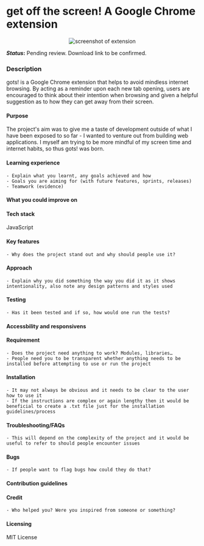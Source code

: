 # get off the screen! A Google Chrome extension

<p align="center">
    <img src="https://i.ibb.co/2jVf9f6/ezgif-com-gif-maker-6.gif" alt="screenshot of extension"/>
</p>



**_Status_:** Pending review. Download link to be confirmed. 

### Description
 
gots! is a Google Chrome extension that helps to avoid mindless internet browsing. By acting as a reminder upon each new tab opening, users are encouraged to think about their intention when browsing and given a helpful suggestion as to how they can get away from their screen.  

#### Purpose

The project's aim was to give me a taste of development outside of what I have been exposed to so far - I wanted to venture out from building web applications. I myself am trying to be more mindful of my screen time and internet habits, so thus gots! was born. 

#### Learning experience
    - Explain what you learnt, any goals achieved and how
    - Goals you are aiming for (with future features, sprints, releases)
    - Teamwork (evidence)
    
#### What you could improve on


#### Tech stack
JavaScript

#### Key features
    - Why does the project stand out and why should people use it?
    
#### Approach
    - Explain why you did something the way you did it as it shows intentionality, also note any design patterns and styles used
    
#### Testing
    - Has it been tested and if so, how would one run the tests?
#### Accessbility and responsivens

#### Requirement
    - Does the project need anything to work? Modules, libraries…
    - People need you to be transparent whether anything needs to be installed before attempting to use or run the project
    
#### Installation
    - It may not always be obvious and it needs to be clear to the user how to use it
    - If the instructions are complex or again lengthy then it would be beneficial to create a .txt file just for the installation guidelines/process
    
#### Troubleshooting/FAQs 
    - This will depend on the complexity of the project and it would be useful to refer to should people encounter issues
    
#### Bugs
    - If people want to flag bugs how could they do that?
    
#### Contribution guidelines

#### Credit
    - Who helped you? Were you inspired from someone or something?
    
#### Licensing
MIT License
